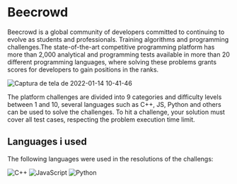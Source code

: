 # Beecrowd

Beecrowd is a global community of developers committed to continuing to evolve as students and professionals. Training algorithms and programming challenges.The state-of-the-art competitive programming platform has more than 2,000 analytical and programming tests available in more than 20 different programming languages, where solving these problems grants scores for developers to gain positions in the ranks.

![Captura de tela de 2022-01-14 10-41-46](https://user-images.githubusercontent.com/71341491/149528609-e6eab33a-f46e-41ba-af99-e8b766830ed7.png)


The platform challenges are divided into 9 categories and difficulty levels between 1 and 10, several languages such as C++, JS, Python and others can be used to solve the challenges. To hit a challenge, your solution must cover all test cases, respecting the problem execution time limit.

## Languages i used
The following languages were used in the resolutions of the challengs:<br>

![C++](https://img.shields.io/badge/c++-%2300599C.svg?style=for-the-badge&logo=c%2B%2B&logoColor=white)
![JavaScript](https://img.shields.io/badge/javascript-%23323330.svg?style=for-the-badge&logo=javascript&logoColor=%23F7DF1E)
![Python](https://img.shields.io/badge/python-3670A0?style=for-the-badge&logo=python&logoColor=ffdd54)

